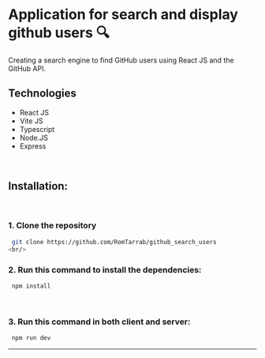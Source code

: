 # **Application for search and display github users** 🔍

Creating a search engine to find GitHub users using React JS and the GitHub API.

## Technologies

- React JS
- Vite JS
- Typescript
- Node.JS
- Express

<br/>

## Installation:

<br/>

### 1. Clone the repository

```bash
 git clone https://github.com/RomTarrab/github_search_users
<br/>
```

### 2. Run this command to install the dependencies:

```bash
 npm install
```

<br/>

### 3. Run this command in both client and server:

```bash
 npm run dev
```

---

<br/>

